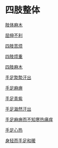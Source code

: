 # 四肢整体[肢体麻木](https://www.gmzyjc.com/search/result?wd=肢体麻木)[屈伸不利](https://www.gmzyjc.com/search/result?wd=屈伸不利)[四肢苦烦](https://www.gmzyjc.com/search/result?wd=四肢苦烦)[四肢烦重](https://www.gmzyjc.com/search/result?wd=四肢烦重)[四肢麻木](https://www.gmzyjc.com/search/result?wd=四肢麻木)[手足漐漐汗出](https://www.gmzyjc.com/search/result?wd=手足漐漐汗出)[手足麻痹](https://www.gmzyjc.com/search/result?wd=手足麻痹)[手足青紫](https://www.gmzyjc.com/search/result?wd=手足青紫)[手足濈然汗出](https://www.gmzyjc.com/search/result?wd=手足濈然汗出)[手足麻痹而不知寒热痛痒](https://www.gmzyjc.com/search/result?wd=手足麻痹而不知寒热痛痒)[手足心热](https://www.gmzyjc.com/search/result?wd=手足心热)[身轻而手足和暖](https://www.gmzyjc.com/search/result?wd=身轻而手足和暖)